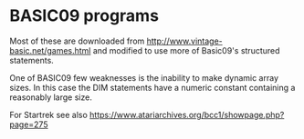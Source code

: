 # BASIC09 programs

Most of these are downloaded from http://www.vintage-basic.net/games.html and modified to use more of Basic09's structured statements.

One of BASIC09 few weaknesses is the inability to make dynamic array sizes. In this case the DIM statements have a numeric constant containing a reasonably large size.

For Startrek see also https://www.atariarchives.org/bcc1/showpage.php?page=275
